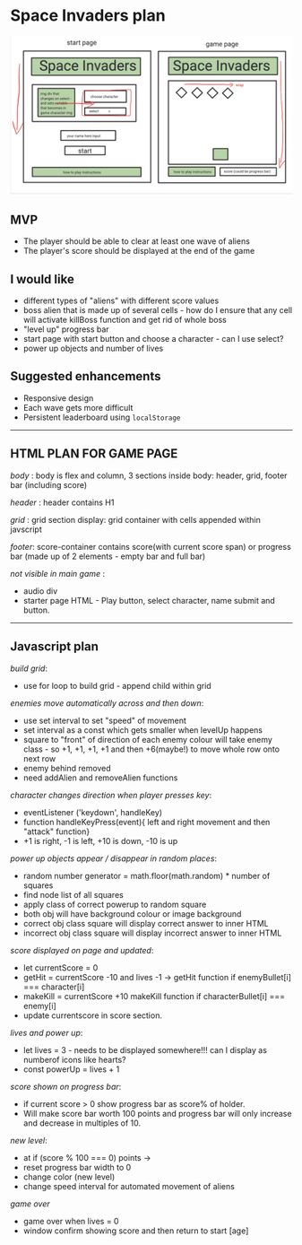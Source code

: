 # Space Invaders plan

![space invaders plan](/plan/Wireframe.png)

## MVP
* The player should be able to clear at least one wave of aliens
* The player's score should be displayed at the end of the game

## I would like
* different types of "aliens" with different score values
* boss alien that is made up of several cells - how do I ensure that any cell will activate killBoss function and get rid of whole boss
* "level up" progress bar
* start page with start button and choose a character - can I use select?
* power up objects and number of lives

## Suggested enhancements
* Responsive design
* Each wave gets more difficult
* Persistent leaderboard using `localStorage`

---
## HTML PLAN FOR GAME PAGE
_body_ :
 body is flex and column,
3 sections inside body: header, grid, footer bar (including score)

_header_ :
 header contains H1

_grid_ :
 grid section display: grid container with cells appended within javscript

_footer_:
 score-container contains score(with current score span) or progress bar (made up of 2 elements - empty bar and full bar)

_not visible in main game_ :
 * audio div
 * starter page HTML - Play button, select character, name submit and button.

---
## Javascript plan
_build grid_:
* use for loop to build grid - append child within grid

_enemies move automatically across and then down_: 
* use set interval to set "speed" of movement 
* set interval as a const which gets smaller when levelUp happens
* square to "front" of direction of each enemy colour will take enemy class - so +1, +1, +1, +1 and then +6(maybe!) to move whole row onto next row
* enemy behind removed
* need addAlien and removeAlien functions

_character changes direction when player presses key_:
* eventListener ('keydown', handleKey)
* function handleKeyPress(event){ left and right movement and then "attack" function}
* +1 is right, -1 is left, +10 is down, -10 is up

_power up objects appear / disappear in random places_:
* random number generator = math.floor(math.random) * number of squares
* find node list of all squares
* apply class of correct powerup to random square
* both obj will have background colour or image background
* correct obj class square will display correct answer to inner HTML
* incorrect obj class square will display incorrect answer to inner HTML

_score displayed on page and updated_:
* let currentScore = 0
* getHit = currentScore -10 and lives -1 -> getHit function if enemyBullet[i] === character[i]
* makeKill = currentScore +10 makeKill function if characterBullet[i] === enemy[i]
* update currentscore in score section.

_lives and power up_:
* let lives = 3 - needs to be displayed somewhere!!! can I display as numberof icons like hearts?
* const powerUp = lives + 1

_score shown on progress bar_:
* if current score > 0 show progress bar as score% of holder. 
* Will make score bar worth 100 points and progress bar will only increase and decrease in multiples of 10.

_new level_:
* at if (score % 100 === 0) points ->
* reset progress bar width to 0
* change color (new level)
* change speed interval for automated movement of aliens

_game over_
* game over when lives = 0
* window confirm showing score and then return to start [age]